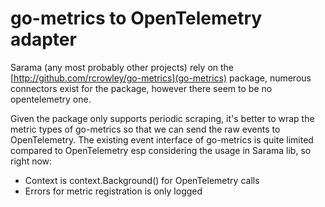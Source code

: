 # go-metrics to OpenTelemetry adapter

Sarama (any most probably other projects) rely on the [http://github.com/rcrowley/go-metrics](go-metrics) package, numerous connectors exist
for the package, however there seem to be no opentelemetry one.

Given the package only supports periodic scraping, it's better to wrap the metric types of go-metrics so that we can send the raw events to OpenTelemetry. The existing event interface of go-metrics is quite limited compared to OpenTelemetry esp considering the usage in Sarama lib, so right now:

- Context is context.Background() for OpenTelemetry calls
- Errors for metric registration is only logged
